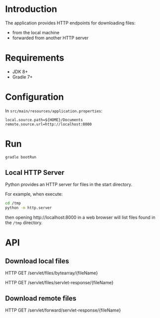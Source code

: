 # Introduction

The application provides HTTP endpoints for downloading files:

* from the local machine
* forwarded from another HTTP server


# Requirements

* JDK 8+
* Gradle 7+


# Configuration

In `src/main/resources/application.properties`:

```
local.source.path=${HOME}/Documents
remote.source.url=http://localhost:8000
```

# Run

```bash
gradle bootRun
```

## Local HTTP Server

Python provides an HTTP server for files in the start directory.

For example, when execute:

```bash
cd /tmp
python -m http.server
```

then opening http://localhost:8000 in a web browser will list files found in the `/tmp` directory.


# API

## Download local files

HTTP GET /servlet/files/bytearray/{fileName}

HTTP GET /servlet/files/servlet-response/{fileName}


## Download remote files

HTTP GET /servlet/forward/servlet-response/{fileName}

